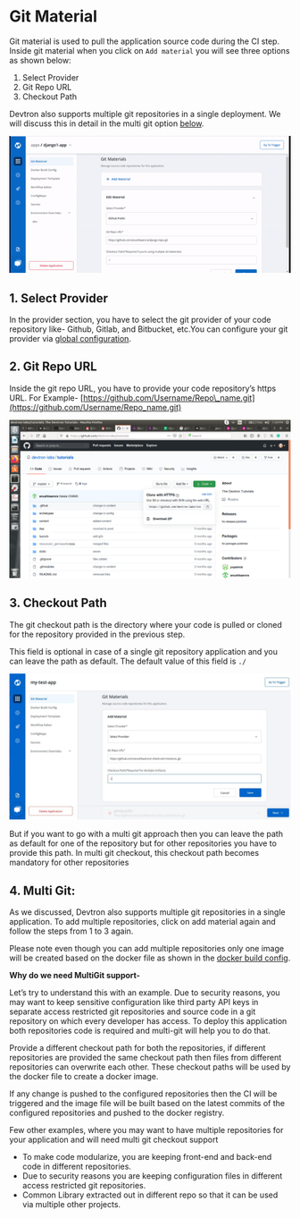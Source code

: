 # Git Material

Git material is used to pull the application source code during the CI step. Inside git material when you click on `Add material` you will see three options as shown below:

1. Select Provider
2. Git Repo URL
3. Checkout Path

Devtron also supports multiple git repositories in a single deployment. We will discuss this in detail in the multi git option [below](git-material.md#4-multi-git).

![](../images/creating-application/git-material/adding-git-material.gif)

## 1. Select Provider

In the provider section, you have to select the git provider of your code repository like- Github, Gitlab, and Bitbucket, etc.You can configure your git provider via [global configuration](../global-configurations/).

## 2. Git Repo URL

Inside the git repo URL, you have to provide your code repository’s https URL. For Example- [https://github.com/Username/Repo\_name.git](https://github.com/Username/Repo_name.git)

![](../images/creating-application/git-material/github_url.png)

## 3. Checkout Path

The git checkout path is the directory where your code is pulled or cloned for the repository provided in the previous step.

This field is optional in case of a single git repository application and you can leave the path as default. The default value of this field is `./`

![](../images/creating-application/git-material/git-checkout-path.jpg)

But if you want to go with a multi git approach then you can leave the path as default for one of the repository but for other repositories you have to provide this path. In multi git checkout, this checkout path becomes mandatory for other repositories

## 4. Multi Git:

As we discussed, Devtron also supports multiple git repositories in a single application. To add multiple repositories, click on add material again and follow the steps from 1 to 3 again.

Please note even though you can add multiple repositories only one image will be created based on the docker file as shown in the [docker build config](docker-build-configuration.md).

**Why do we need MultiGit support-**

Let’s try to understand this with an example. Due to security reasons, you may want to keep sensitive configuration like third party API keys in separate access restricted git repositories and source code in a git repository on which every developer has access. To deploy this application both repositories code is required and multi-git will help you to do that.

Provide a different checkout path for both the repositories, if different repositories are provided the same checkout path then files from different repositories can overwrite each other. These checkout paths will be used by the docker file to create a docker image.

If any change is pushed to the configured repositories then the CI will be triggered and the image file will be built based on the latest commits of the configured repositories and pushed to the docker registry.

Few other examples, where you may want to have multiple repositories for your application and will need multi git checkout support

* To make code modularize, you are keeping front-end and back-end code in different repositories.
* Due to security reasons you are keeping configuration files in different access restricted git repositories.
* Common Library extracted out in different repo so that it can be used via multiple other projects.


